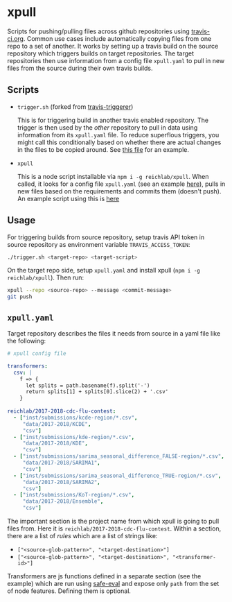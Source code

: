# xpull

Scripts for pushing/pulling files across github repositories using
[travis-ci.org](https://travis-ci.org/). Common use cases include automatically
copying files from one repo to a set of another. It works by setting up a travis
build on the source repository which triggers builds on target repositories. The
target repositories then use information from a config file `xpull.yaml` to pull
in new files from the source during their own travis builds.

## Scripts

- `trigger.sh` (forked from
  [travis-triggerer](https://github.com/cirocosta/travis-triggerer))

  This is for triggering build in another travis enabled repository. The trigger
  is then used by the _other_ repository to pull in data using information from
  its `xpull.yaml` file. To reduce superflous triggers, you might call this
  conditionally based on whether there are actual changes in the files to be
  copied around. See [this
  file](https://github.com/reichlab/2017-2018-cdc-flu-contest/blob/d724d443c8b4109bad351df84e20efd8d128b8d6/travis-push.sh)
  for an example.

- `xpull`

  This is a node script installable via `npm i -g reichlab/xpull`. When called,
  it looks for a config file `xpull.yaml` (see an example
  [here](https://github.com/reichlab/flusight/blob/604eacfd5eed7e33ac9e59ea32f1d9d6d2c6e207/xpull.yaml)),
  pulls in new files based on the requirements and commits them (doesn't push).
  An example script using this is
  [here](https://github.com/reichlab/flusight/blob/604eacfd5eed7e33ac9e59ea32f1d9d6d2c6e207/travis-xpull.sh#L23-L26)

## Usage

For triggering builds from source repository, setup travis API token in source
repository as environment variable `TRAVIS_ACCESS_TOKEN`:

```bash
./trigger.sh <target-repo> <target-script>
```

On the target repo side, setup `xpull.yaml` and install xpull (`npm i -g
reichlab/xpull`). Then run:

```bash
xpull --repo <source-repo> --message <commit-message>
git push
```

## `xpull.yaml`

Target repository describes the files it needs from source in a yaml file like
the following:

```yaml
# xpull config file

transformers:
  csv: |
    f => {
      let splits = path.basename(f).split('-')
      return splits[1] + splits[0].slice(2) + '.csv'
    }
    
reichlab/2017-2018-cdc-flu-contest:
  - ["inst/submissions/kcde-region/*.csv",
     "data/2017-2018/KCDE",
     "csv"]
  - ["inst/submissions/kde-region/*.csv",
     "data/2017-2018/KDE",
     "csv"]
  - ["inst/submissions/sarima_seasonal_difference_FALSE-region/*.csv",
     "data/2017-2018/SARIMA1",
     "csv"]
  - ["inst/submissions/sarima_seasonal_difference_TRUE-region/*.csv",
     "data/2017-2018/SARIMA2",
     "csv"]
  - ["inst/submissions/KoT-region/*.csv",
     "data/2017-2018/Ensemble",
     "csv"]
```

The important section is the project name from which xpull is going to pull
files from. Here it is `reichlab/2017-2018-cdc-flu-contest`. Within a section,
there are a list of _rules_ which are a list of strings like:

- `["<source-glob-pattern>", "<target-destination>"]`
- `["<source-glob-pattern>", "<target-destination>", "<transformer-id>"]`

Transformers are js functions defined in a separate section (see the example)
which are run using [safe-eval](https://github.com/hacksparrow/safe-eval) and
expose only `path` from the set of node features. Defining them is optional.

